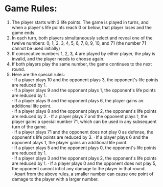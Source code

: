 # Game Rules:

1. The player starts with 3 life points. The game is played in turns, and when a player's life points reach 0 or below, that player loses and the game ends.
2. In each turn, both players simultaneously select and reveal one of the twelve numbers: 0, 1, 2, 3, 4, 5, 6, 7, 8, 9, 10, and 71 (the number 71 cannot be used initially)
3. If consecutive numbers 1, 2, 3, 4 are played by either player, the play is invalid, and the player needs to choose again.
4. If both players play the same number, the game continues to the next round.
5. Here are the special rules:  
   · If a player plays 10 and the opponent plays 3, the opponent's life points are reduced by 1.  
   · If a player plays 9 and the opponent plays 1, the opponent's life points are reduced by 1.  
   · If a player plays 9 and the opponent plays 6, the player gains an additional life point.  
   · If a player plays 8 and the opponent plays 2, the opponent's life points are reduced by 2.
   · If a player plays 7 and the opponent plays 1, the player gains a special number 71, which can be used in any subsequent turn of the game.  
   · If a player plays 71 and the opponent does not play 0 as defense, the opponent's life points are reduced by 3.
   · If a player plays 6 and the opponent plays 1, the player gains an additional life point.  
   · If a player plays 5 and the opponent plays 0, the opponent's life points are reduced by 1.  
   · If a player plays 3 and the opponent plays 2, the opponent's life points are reduced by 1.
   · If a player plays 0 and the opponent does not play 5, the opponent cannot infict any damage to the player in that round.  
   · Apart from the above rules, a smaller number can cause one point of damage to the player with a larger number.
